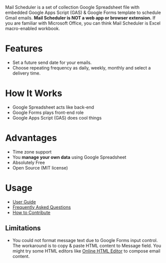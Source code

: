 Mail Scheduler is a set of collection Google Spreadsheet file with embedded Google Apps Script (GAS) & Google Forms template to schedule Gmail emails. **Mail Scheduler is NOT a web app or browser extension.** If you are familiar with Microsoft Office, you can think Mail Scheduler is Excel macro-enabled workbook.

# Features
- Set a future send date for your emails.
- Choose repeating frequency as daily, weekly, monthly and select a delivery time.

# How It Works

- Google Spreadsheet acts like back-end
- Google Forms plays front-end role
- Google Apps Script (GAS) does cool things

# Advantages

- Time zone support
- You **manage your own data** using Google Spreadsheet
- Absolutely Free
- Open Source (MIT license)

# Usage

- [User Guide](https://github.com/siquylee/mail-scheduler/wiki)
- [Frequently Asked Questions](https://github.com/siquylee/mail-scheduler/wiki/Frequently-Asked-Questions)
- [How to Contribute](https://github.com/siquylee/mail-scheduler/wiki/How-to-Contribute)

## Limitations

- You could not format message text due to Google Forms input control. The workaround is to copy & paste HTML content to Message field. You might try some HTML editors like [Online HTML Editor](https://html-online.com/editor/)  to compose email content.